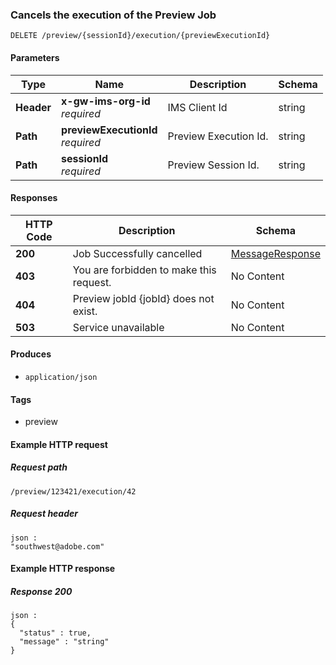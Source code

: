 
<a name="deletepreviewstatusroute"></a>
### Cancels the execution of the Preview Job
```
DELETE /preview/{sessionId}/execution/{previewExecutionId}
```


#### Parameters

|Type|Name|Description|Schema|
|---|---|---|---|
|**Header**|**x-gw-ims-org-id**  <br>*required*|IMS Client Id|string|
|**Path**|**previewExecutionId**  <br>*required*|Preview Execution Id.|string|
|**Path**|**sessionId**  <br>*required*|Preview Session Id.|string|


#### Responses

|HTTP Code|Description|Schema|
|---|---|---|
|**200**|Job Successfully cancelled|[MessageResponse](../definitions/MessageResponse.md#messageresponse)|
|**403**|You are forbidden to make this request.|No Content|
|**404**|Preview jobId {jobId} does not exist.|No Content|
|**503**|Service unavailable|No Content|


#### Produces

* `application/json`


#### Tags

* preview


#### Example HTTP request

##### Request path
```
/preview/123421/execution/42
```


##### Request header
```
json :
"southwest@adobe.com"
```


#### Example HTTP response

##### Response 200
```
json :
{
  "status" : true,
  "message" : "string"
}
```



